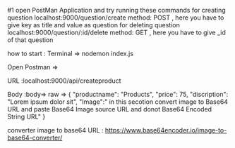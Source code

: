 #1  open PostMan Application and try running these commands
for creating question localhost:9000/question/create method: POST , here you have to give key as title and value as question
for deleting question localhost:9000/question/:id/delete method: GET , here you have to give _id of that question

how to start :
Terminal => nodemon index.js


Open Postman => 


URL :localhost:9000/api/createproduct


Body :body=> raw =>  {
  "productname": "Products",
  "price": 75,
  "discription": "Lorem ipsum dolor sit",
  "Image":" in this secotion convert image to Base64 URL and paste Base64 Image source URL and  donot Base64 Encoded String URL"
}


 converter image to base64 URL :  https://www.base64encoder.io/image-to-base64-converter/
